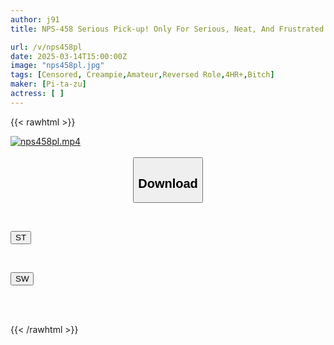 ```yaml
---
author: j91
title: NPS-458 Serious Pick-up! Only For Serious, Neat, And Frustrated Hotel Staff And Beauty Consultants! First Reverse Pick-up Challenge! If You Can Ejaculate Within 10 Minutes, You Will Receive 1 Million Yen! Blushing And Lustful For The Big Dick! Continuous Ejaculation In Uniform Without Calming Down Excitement! Stressed And Tired Pussy Cannot Be Satisfied And Pregnancy Is Confirmed With Infinite Climax!

url: /v/nps458pl
date: 2025-03-14T15:00:00Z
image: "nps458pl.jpg"
tags: [Censored, Creampie,Amateur,Reversed Role,4HR+,Bitch]
maker: [Pi-ta-zu]
actress: [ ]
---
```



{{< rawhtml >}}

<div class="video" data-videoid="VOwQv3vproIKVol">
    <a href="javascript:;">
        <img src="/v/nps458pl/nps458pl.jpg" width="WIDTH" height="HEIGHT" alt="nps458pl.mp4" loading="lazy">
    </a>
</div>

<script type="text/javascript" src="https://j91.asia/asset/on-demand-st.js"></script>

<br>
  <link rel="stylesheet" href="https://j91.asia/asset/bs5.css">
  
  <center>
  <button class="btn btn-primary" type="button" data-bs-toggle="collapse" data-bs-target=".multi-collapse" aria-expanded="false" aria-controls="multiCollapseExample1 multiCollapseExample2"><h2>Download</h2></button></center>
</p>
<div class="row">
  <div class="col">
    <div class="collapse multi-collapse" id="multiCollapseExample1">
      <div class="card card-body">
	      	      <br>
<div class="buttons">  
<p><a href="/v/nps458pl/st.html" target="_blank"><button class="btn-hover color-3"><i class="fa fa-download"></i> ST</button></a></p></div>
    </div>
  </div>
</div>
  <div class="col">
    <div class="collapse multi-collapse" id="multiCollapseExample2">
      <div class="card card-body">
	      <br>
<div class="buttons">
<p><a href="/v/nps458pl/sw.html" target="_blank"><button class="btn-hover color-2"><i class="fa fa-download"></i> SW</button></a></p></div>
<br><br>
      </div>
    </div>
  </div>
</div>

{{< /rawhtml >}}